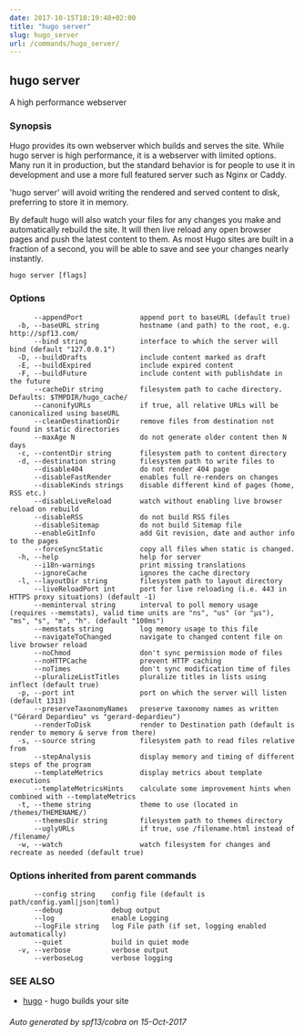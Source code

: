 ```yaml
---
date: 2017-10-15T10:19:48+02:00
title: "hugo server"
slug: hugo_server
url: /commands/hugo_server/
---
```

## hugo server

A high performance webserver

### Synopsis


Hugo provides its own webserver which builds and serves the site.
While hugo server is high performance, it is a webserver with limited options.
Many run it in production, but the standard behavior is for people to use it
in development and use a more full featured server such as Nginx or Caddy.

'hugo server' will avoid writing the rendered and served content to disk,
preferring to store it in memory.

By default hugo will also watch your files for any changes you make and
automatically rebuild the site. It will then live reload any open browser pages
and push the latest content to them. As most Hugo sites are built in a fraction
of a second, you will be able to save and see your changes nearly instantly.

```
hugo server [flags]
```

### Options

```
      --appendPort              append port to baseURL (default true)
  -b, --baseURL string          hostname (and path) to the root, e.g. http://spf13.com/
      --bind string             interface to which the server will bind (default "127.0.0.1")
  -D, --buildDrafts             include content marked as draft
  -E, --buildExpired            include expired content
  -F, --buildFuture             include content with publishdate in the future
      --cacheDir string         filesystem path to cache directory. Defaults: $TMPDIR/hugo_cache/
      --canonifyURLs            if true, all relative URLs will be canonicalized using baseURL
      --cleanDestinationDir     remove files from destination not found in static directories
      --maxAge N                do not generate older content then N days
  -c, --contentDir string       filesystem path to content directory
  -d, --destination string      filesystem path to write files to
      --disable404              do not render 404 page
      --disableFastRender       enables full re-renders on changes
      --disableKinds strings    disable different kind of pages (home, RSS etc.)
      --disableLiveReload       watch without enabling live browser reload on rebuild
      --disableRSS              do not build RSS files
      --disableSitemap          do not build Sitemap file
      --enableGitInfo           add Git revision, date and author info to the pages
      --forceSyncStatic         copy all files when static is changed.
  -h, --help                    help for server
      --i18n-warnings           print missing translations
      --ignoreCache             ignores the cache directory
  -l, --layoutDir string        filesystem path to layout directory
      --liveReloadPort int      port for live reloading (i.e. 443 in HTTPS proxy situations) (default -1)
      --meminterval string      interval to poll memory usage (requires --memstats), valid time units are "ns", "us" (or "µs"), "ms", "s", "m", "h". (default "100ms")
      --memstats string         log memory usage to this file
      --navigateToChanged       navigate to changed content file on live browser reload
      --noChmod                 don't sync permission mode of files
      --noHTTPCache             prevent HTTP caching
      --noTimes                 don't sync modification time of files
      --pluralizeListTitles     pluralize titles in lists using inflect (default true)
  -p, --port int                port on which the server will listen (default 1313)
      --preserveTaxonomyNames   preserve taxonomy names as written ("Gérard Depardieu" vs "gerard-depardieu")
      --renderToDisk            render to Destination path (default is render to memory & serve from there)
  -s, --source string           filesystem path to read files relative from
      --stepAnalysis            display memory and timing of different steps of the program
      --templateMetrics         display metrics about template executions
      --templateMetricsHints    calculate some improvement hints when combined with --templateMetrics
  -t, --theme string            theme to use (located in /themes/THEMENAME/)
      --themesDir string        filesystem path to themes directory
      --uglyURLs                if true, use /filename.html instead of /filename/
  -w, --watch                   watch filesystem for changes and recreate as needed (default true)
```

### Options inherited from parent commands

```
      --config string    config file (default is path/config.yaml|json|toml)
      --debug            debug output
      --log              enable Logging
      --logFile string   log File path (if set, logging enabled automatically)
      --quiet            build in quiet mode
  -v, --verbose          verbose output
      --verboseLog       verbose logging
```

### SEE ALSO
* [hugo](/commands/hugo/)	 - hugo builds your site

###### Auto generated by spf13/cobra on 15-Oct-2017
